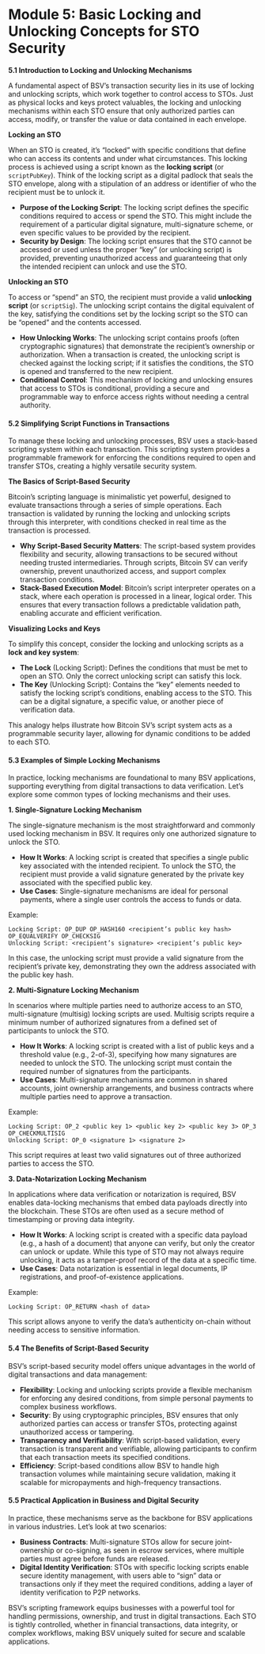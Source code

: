 # Module 5: Basic Locking and Unlocking Concepts for STO Security

**5.1 Introduction to Locking and Unlocking Mechanisms**

A fundamental aspect of BSV’s transaction security lies in its use of locking and unlocking scripts, which work together to control access to STOs. Just as physical locks and keys protect valuables, the locking and unlocking mechanisms within each STO ensure that only authorized parties can access, modify, or transfer the value or data contained in each envelope.

**Locking an STO**

When an STO is created, it’s “locked” with specific conditions that define who can access its contents and under what circumstances. This locking process is achieved using a script known as the **locking script** (or `scriptPubKey`). Think of the locking script as a digital padlock that seals the STO envelope, along with a stipulation of an address or identifier of who the recipient must be to unlock it.

* **Purpose of the Locking Script**: The locking script defines the specific conditions required to access or spend the STO. This might include the requirement of a particular digital signature, multi-signature scheme, or even specific values to be provided by the recipient.
* **Security by Design**: The locking script ensures that the STO cannot be accessed or used unless the proper “key” (or unlocking script) is provided, preventing unauthorized access and guaranteeing that only the intended recipient can unlock and use the STO.

**Unlocking an STO**

To access or “spend” an STO, the recipient must provide a valid **unlocking script** (or `scriptSig`). The unlocking script contains the digital equivalent of the key, satisfying the conditions set by the locking script so the STO can be “opened” and the contents accessed.

* **How Unlocking Works**: The unlocking script contains proofs (often cryptographic signatures) that demonstrate the recipient’s ownership or authorization. When a transaction is created, the unlocking script is checked against the locking script; if it satisfies the conditions, the STO is opened and transferred to the new recipient.
* **Conditional Control**: This mechanism of locking and unlocking ensures that access to STOs is conditional, providing a secure and programmable way to enforce access rights without needing a central authority.

#### **5.2 Simplifying Script Functions in Transactions**

To manage these locking and unlocking processes, BSV uses a stack-based scripting system within each transaction. This scripting system provides a programmable framework for enforcing the conditions required to open and transfer STOs, creating a highly versatile security system.

**The Basics of Script-Based Security**

Bitcoin’s scripting language is minimalistic yet powerful, designed to evaluate transactions through a series of simple operations. Each transaction is validated by running the locking and unlocking scripts through this interpreter, with conditions checked in real time as the transaction is processed.

* **Why Script-Based Security Matters**: The script-based system provides flexibility and security, allowing transactions to be secured without needing trusted intermediaries. Through scripts, Bitcoin SV can verify ownership, prevent unauthorized access, and support complex transaction conditions.
* **Stack-Based Execution Model**: Bitcoin’s script interpreter operates on a stack, where each operation is processed in a linear, logical order. This ensures that every transaction follows a predictable validation path, enabling accurate and efficient verification.

**Visualizing Locks and Keys**

To simplify this concept, consider the locking and unlocking scripts as a **lock and key system**:

* **The Lock** (Locking Script): Defines the conditions that must be met to open an STO. Only the correct unlocking script can satisfy this lock.
* **The Key** (Unlocking Script): Contains the “key” elements needed to satisfy the locking script’s conditions, enabling access to the STO. This can be a digital signature, a specific value, or another piece of verification data.

This analogy helps illustrate how Bitcoin SV’s script system acts as a programmable security layer, allowing for dynamic conditions to be added to each STO.

#### **5.3 Examples of Simple Locking Mechanisms**

In practice, locking mechanisms are foundational to many BSV applications, supporting everything from digital transactions to data verification. Let’s explore some common types of locking mechanisms and their uses.

**1. Single-Signature Locking Mechanism**

The single-signature mechanism is the most straightforward and commonly used locking mechanism in BSV. It requires only one authorized signature to unlock the STO.

* **How It Works**: A locking script is created that specifies a single public key associated with the intended recipient. To unlock the STO, the recipient must provide a valid signature generated by the private key associated with the specified public key.
* **Use Cases**: Single-signature mechanisms are ideal for personal payments, where a single user controls the access to funds or data.

Example:

```plaintext
Locking Script: OP_DUP OP_HASH160 <recipient’s public key hash> OP_EQUALVERIFY OP_CHECKSIG
Unlocking Script: <recipient’s signature> <recipient’s public key>
```

In this case, the unlocking script must provide a valid signature from the recipient’s private key, demonstrating they own the address associated with the public key hash.

**2. Multi-Signature Locking Mechanism**

In scenarios where multiple parties need to authorize access to an STO, multi-signature (multisig) locking scripts are used. Multisig scripts require a minimum number of authorized signatures from a defined set of participants to unlock the STO.

* **How It Works**: A locking script is created with a list of public keys and a threshold value (e.g., 2-of-3), specifying how many signatures are needed to unlock the STO. The unlocking script must contain the required number of signatures from the participants.
* **Use Cases**: Multi-signature mechanisms are common in shared accounts, joint ownership arrangements, and business contracts where multiple parties need to approve a transaction.

Example:

```plaintext
Locking Script: OP_2 <public key 1> <public key 2> <public key 3> OP_3 OP_CHECKMULTISIG
Unlocking Script: OP_0 <signature 1> <signature 2>
```

This script requires at least two valid signatures out of three authorized parties to access the STO.

**3. Data-Notarization Locking Mechanism**

In applications where data verification or notarization is required, BSV enables data-locking mechanisms that embed data payloads directly into the blockchain. These STOs are often used as a secure method of timestamping or proving data integrity.

* **How It Works**: A locking script is created with a specific data payload (e.g., a hash of a document) that anyone can verify, but only the creator can unlock or update. While this type of STO may not always require unlocking, it acts as a tamper-proof record of the data at a specific time.
* **Use Cases**: Data notarization is essential in legal documents, IP registrations, and proof-of-existence applications.

Example:

```plaintext
Locking Script: OP_RETURN <hash of data>
```

This script allows anyone to verify the data’s authenticity on-chain without needing access to sensitive information.

#### **5.4 The Benefits of Script-Based Security**

BSV’s script-based security model offers unique advantages in the world of digital transactions and data management:

* **Flexibility**: Locking and unlocking scripts provide a flexible mechanism for enforcing any desired conditions, from simple personal payments to complex business workflows.
* **Security**: By using cryptographic principles, BSV ensures that only authorized parties can access or transfer STOs, protecting against unauthorized access or tampering.
* **Transparency and Verifiability**: With script-based validation, every transaction is transparent and verifiable, allowing participants to confirm that each transaction meets its specified conditions.
* **Efficiency**: Script-based conditions allow BSV to handle high transaction volumes while maintaining secure validation, making it scalable for micropayments and high-frequency transactions.

#### **5.5 Practical Application in Business and Digital Security**

In practice, these mechanisms serve as the backbone for BSV applications in various industries. Let’s look at two scenarios:

* **Business Contracts**: Multi-signature STOs allow for secure joint-ownership or co-signing, as seen in escrow services, where multiple parties must agree before funds are released.
* **Digital Identity Verification**: STOs with specific locking scripts enable secure identity management, with users able to “sign” data or transactions only if they meet the required conditions, adding a layer of identity verification to P2P networks.

BSV’s scripting framework equips businesses with a powerful tool for handling permissions, ownership, and trust in digital transactions. Each STO is tightly controlled, whether in financial transactions, data integrity, or complex workflows, making BSV uniquely suited for secure and scalable applications.
